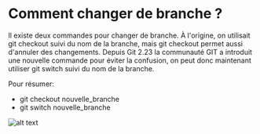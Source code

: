 # Comment changer de branche ?

Il existe deux commandes pour changer de branche.
À l'origine, on utilisait git checkout suivi du nom de la branche, mais git checkout permet aussi d'annuler des changements.
Depuis Git 2.23 la communauté GIT a introduit une nouvelle commande pour éviter la confusion, on peut donc maintenant utiliser git switch suivi du nom de la branche.

Pour résumer:
* git checkout nouvelle_branche
* git switch nouvelle_branche

![alt text](https://bluecast.tech/wp-content/uploads/2019/09/git_switch_branch_vs_git_Checkout_branch-1024x521.png)

 
